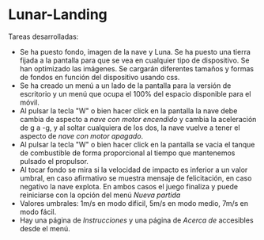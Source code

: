 # Lunar-Landing

Tareas desarrolladas:
* Se ha puesto fondo, imagen de la nave y Luna. Se ha puesto una tierra fijada a la pantalla para que se vea en cualquier tipo de dispositivo. Se han optimizado las imágenes. Se cargarán diferentes tamaños y formas de fondos en función del dispositivo usando css.
* Se ha creado un menú a un lado de la pantalla para la versión de escritorio y un menú que ocupa el 100% del espacio disponible para el móvil.
* Al pulsar la tecla "W" o bien hacer click en la pantalla la nave debe cambia de aspecto a *nave con motor encendido* y cambia la aceleración de g a -g, y al soltar cualquiera de los dos, la nave vuelve a tener el aspecto de *nave con motor apagado*.
* Al pulsar la tecla "W" o bien hacer click en la pantalla se vacia el tanque de combustible de forma proporcional al tiempo que mantenemos pulsado el propulsor.
* Al tocar fondo se mira si la velocidad de impacto es inferior a un valor umbral, en caso afirmativo se muestra mensaje de felicitación, en caso negativo la nave explota. En ambos casos el juego finaliza y puede reiniciarse con la opción del menú *Nueva partida*
* Valores umbrales: 1m/s en modo difícil, 5m/s en modo medio, 7m/s en modo fácil.
* Hay una página de *Instrucciones* y una página de *Acerca de* accesibles desde el menú.
